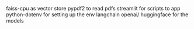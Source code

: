 faiss-cpu as vector store
pypdf2 to read pdfs
streamlit for scripts to app
python-dotenv for setting up the env 
langchain
openai/ huggingface for the models
